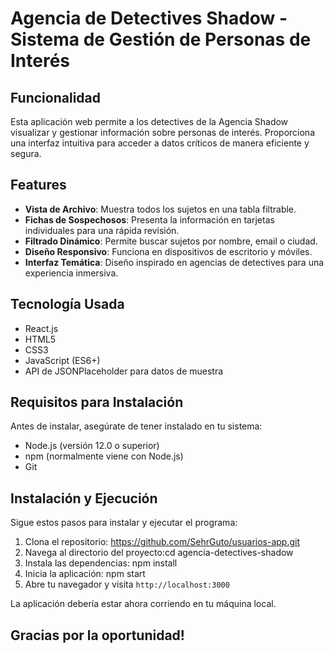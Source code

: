 # Agencia de Detectives Shadow - Sistema de Gestión de Personas de Interés

## Funcionalidad

Esta aplicación web permite a los detectives de la Agencia Shadow visualizar y gestionar información sobre personas de interés. Proporciona una interfaz intuitiva para acceder a datos críticos de manera eficiente y segura.

## Features

- **Vista de Archivo**: Muestra todos los sujetos en una tabla filtrable.
- **Fichas de Sospechosos**: Presenta la información en tarjetas individuales para una rápida revisión.
- **Filtrado Dinámico**: Permite buscar sujetos por nombre, email o ciudad.
- **Diseño Responsivo**: Funciona en dispositivos de escritorio y móviles.
- **Interfaz Temática**: Diseño inspirado en agencias de detectives para una experiencia inmersiva.

## Tecnología Usada

- React.js
- HTML5
- CSS3
- JavaScript (ES6+)
- API de JSONPlaceholder para datos de muestra

## Requisitos para Instalación

Antes de instalar, asegúrate de tener instalado en tu sistema:

- Node.js (versión 12.0 o superior)
- npm (normalmente viene con Node.js)
- Git

## Instalación y Ejecución

Sigue estos pasos para instalar y ejecutar el programa:

1. Clona el repositorio: https://github.com/SehrGuto/usuarios-app.git
2. Navega al directorio del proyecto:cd agencia-detectives-shadow
3. Instala las dependencias: npm install
4. Inicia la aplicación: npm start
5. Abre tu navegador y visita `http://localhost:3000`

La aplicación debería estar ahora corriendo en tu máquina local.

## Gracias por la oportunidad!
